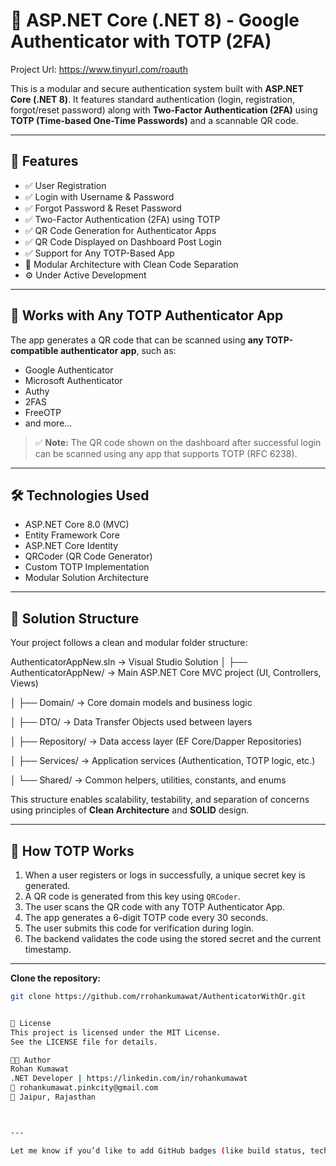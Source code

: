 # 🔐 ASP.NET Core (.NET 8) - Google Authenticator with TOTP (2FA)

Project Url: https://www.tinyurl.com/roauth

This is a modular and secure authentication system built with **ASP.NET Core (.NET 8)**. It features standard authentication (login, registration, forgot/reset password) along with **Two-Factor Authentication (2FA)** using **TOTP (Time-based One-Time Passwords)** and a scannable QR code.

---

## 🚀 Features

- ✅ User Registration
- ✅ Login with Username & Password
- ✅ Forgot Password & Reset Password
- ✅ Two-Factor Authentication (2FA) using TOTP
- ✅ QR Code Generation for Authenticator Apps
- ✅ QR Code Displayed on Dashboard Post Login
- ✅ Support for Any TOTP-Based App
- 🔧 Modular Architecture with Clean Code Separation
- ⚙️ Under Active Development

---

## 📱 Works with Any TOTP Authenticator App

The app generates a QR code that can be scanned using **any TOTP-compatible authenticator app**, such as:

- Google Authenticator  
- Microsoft Authenticator  
- Authy  
- 2FAS  
- FreeOTP  
- and more...

> ✅ **Note:** The QR code shown on the dashboard after successful login can be scanned using any app that supports TOTP (RFC 6238).

---

## 🛠️ Technologies Used

- ASP.NET Core 8.0 (MVC)
- Entity Framework Core
- ASP.NET Core Identity
- QRCoder (QR Code Generator)
- Custom TOTP Implementation
- Modular Solution Architecture

---

## 📂 Solution Structure

Your project follows a clean and modular folder structure:

AuthenticatorAppNew.sln → Visual Studio Solution
│
├── AuthenticatorAppNew/ → Main ASP.NET Core MVC project (UI, Controllers, Views)

│
├── Domain/ → Core domain models and business logic

│
├── DTO/ → Data Transfer Objects used between layers

│
├── Repository/ → Data access layer (EF Core/Dapper Repositories)

│
├── Services/ → Application services (Authentication, TOTP logic, etc.)

│
└── Shared/ → Common helpers, utilities, constants, and enums



This structure enables scalability, testability, and separation of concerns using principles of **Clean Architecture** and **SOLID** design.

---

## 🔐 How TOTP Works

1. When a user registers or logs in successfully, a unique secret key is generated.
2. A QR code is generated from this key using `QRCoder`.
3. The user scans the QR code with any TOTP Authenticator App.
4. The app generates a 6-digit TOTP code every 30 seconds.
5. The user submits this code for verification during login.
6. The backend validates the code using the stored secret and the current timestamp.

---


**Clone the repository:**
   ```bash
   git clone https://github.com/rrohankumawat/AuthenticatorWithQr.git


📄 License
This project is licensed under the MIT License.
See the LICENSE file for details.

👨‍💻 Author
Rohan Kumawat
.NET Developer | https://linkedin.com/in/rohankumawat 
📧 rohankumawat.pinkcity@gmail.com
📍 Jaipur, Rajasthan



---

Let me know if you’d like to add GitHub badges (like build status, tech stack, stars), or want help converting this into a downloadable or GitHub-ready format.

